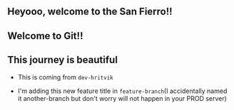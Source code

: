 ## Heyooo, welcome to the San Fierro!!
## Welcome to Git!!

## This journey is beautiful

- This is coming from `dev-hritvik`

- I'm adding this new feature title in `feature-branch`(I accidentally named it another-branch but don't worry will not happen in your PROD server)
